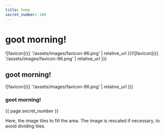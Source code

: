 ```yaml
---
title: home
secret_number: 100
---
```


# goot morning!

![favicon]({{ '/assets/images/favicon-96.png' | relative_url }})![favicon]({{ '/assets/images/favicon-96.png' | relative_url }})

## goot morning!
![favicon]({{ '/assets/images/favicon-96.png' | relative_url }})
### goot morning!
{{ page.secret_number }}

<p class="borderimg">Here, the image tiles to fill the area. The image is rescaled if necessary, to avoid dividing tiles.</p>
